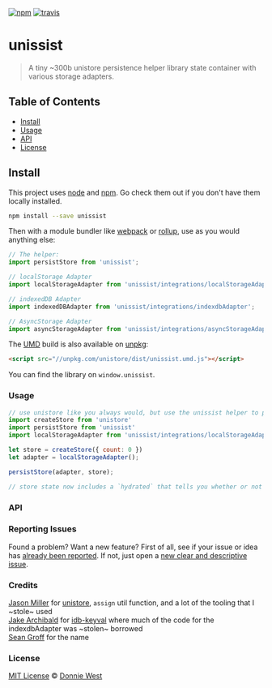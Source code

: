 <a href="https://www.npmjs.org/package/unissist"><img src="https://img.shields.io/npm/v/unissist.svg?style=flat" alt="npm"></a> <a href="https://travis-ci.org/donniewest/unissist"><img src="https://travis-ci.org/donniewest/unissist.svg?branch=master" alt="travis"></a>

# unissist

> A tiny ~300b unistore persistence helper library state container with various storage adapters.

## Table of Contents

- [Install](#install)
- [Usage](#usage)
- [API](#api)
- [License](#license)

## Install

This project uses [node](http://nodejs.org) and [npm](https://npmjs.com). Go check them out if you don't have them locally installed.

```sh
npm install --save unissist
```

Then with a module bundler like [webpack](https://webpack.js.org) or [rollup](http://rollupjs.org), use as you would anything else:

```js
// The helper:
import persistStore from 'unissist';

// localStorage Adapter
import localStorageAdapter from 'unissist/integrations/localStorageAdapter';

// indexedDB Adapter
import indexedDBAdapter from 'unissist/integrations/indexdbAdapter';

// AsyncStorage Adapter
import asyncStorageAdapter from 'unissist/integrations/asyncStorageAdapter';
```

The [UMD](https://github.com/umdjs/umd) build is also available on [unpkg](https://unpkg.com):

```html
<script src="//unpkg.com/unistore/dist/unissist.umd.js"></script>
```

You can find the library on `window.unissist`.

### Usage

```js
// use unistore like you always would, but use the unissist helper to persist state
import createStore from 'unistore'
import persistStore from 'unissist'
import localStorageAdapter from 'unissist/integrations/localStorageAdapter';

let store = createStore({ count: 0 })
let adapter = localStorageAdapter();

persistStore(adapter, store);

// store state now includes a `hydrated` that tells you whether or not the state has been rehydrated from the store
```

### API

<!-- Generated by documentation.js. Update this documentation by updating the source code. -->

### Reporting Issues

Found a problem? Want a new feature? First of all, see if your issue or idea has [already been reported](../../issues).
If not, just open a [new clear and descriptive issue](../../issues/new).

### Credits

[Jason Miller](https://github.com/developit) for [unistore](https://github.com/developit/unistore), `assign` util function, and a lot of the tooling that I ~stole~ used
</br>
[Jake Archibald](https://github.com/jakearchibald) for [idb-keyval](https://github.com/jakearchibald/idb-keyval) where much of the code for the indexdbAdapter was ~stolen~ borrowed
</br>
[Sean Groff](https://github.com/seangroff) for the name

### License

[MIT License](https://oss.ninja/mit/donniewest) © [Donnie West](https://donniewest.com)
